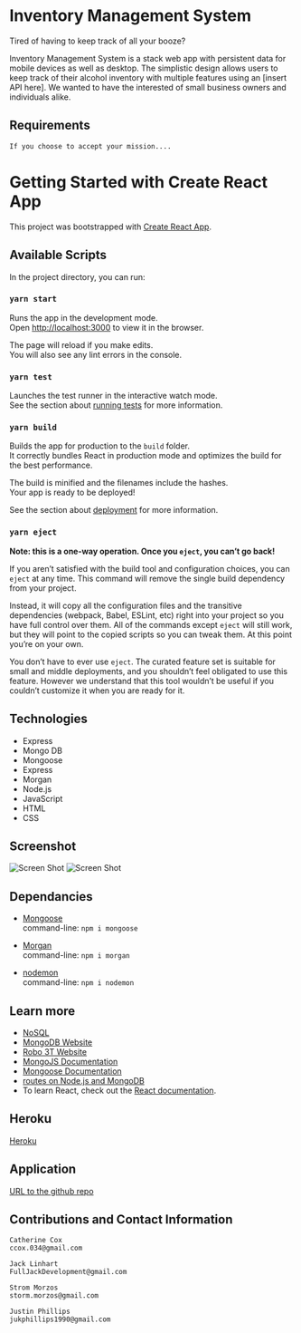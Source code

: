 # Inventory Management System

Tired of having to keep track of all your booze?

Inventory Management System is a stack web app with persistent data for mobile devices as well as desktop. The simplistic design allows users to keep track of their alcohol inventory with multiple features using an [insert API here]. We wanted to have the interested of small business owners and individuals alike.

## Requirements

<!-- ----------------------- -->

```
If you choose to accept your mission....

```

# Getting Started with Create React App

This project was bootstrapped with [Create React App](https://github.com/facebook/create-react-app).

## Available Scripts

In the project directory, you can run:

### `yarn start`

Runs the app in the development mode.\
Open [http://localhost:3000](http://localhost:3000) to view it in the browser.

The page will reload if you make edits.\
You will also see any lint errors in the console.

### `yarn test`

Launches the test runner in the interactive watch mode.\
See the section about [running tests](https://facebook.github.io/create-react-app/docs/running-tests) for more information.

### `yarn build`

Builds the app for production to the `build` folder.\
It correctly bundles React in production mode and optimizes the build for the best performance.

The build is minified and the filenames include the hashes.\
Your app is ready to be deployed!

See the section about [deployment](https://facebook.github.io/create-react-app/docs/deployment) for more information.

### `yarn eject`

**Note: this is a one-way operation. Once you `eject`, you can’t go back!**

If you aren’t satisfied with the build tool and configuration choices, you can `eject` at any time. This command will remove the single build dependency from your project.

Instead, it will copy all the configuration files and the transitive dependencies (webpack, Babel, ESLint, etc) right into your project so you have full control over them. All of the commands except `eject` will still work, but they will point to the copied scripts so you can tweak them. At this point you’re on your own.

You don’t have to ever use `eject`. The curated feature set is suitable for small and middle deployments, and you shouldn’t feel obligated to use this feature. However we understand that this tool wouldn’t be useful if you couldn’t customize it when you are ready for it.

## Technologies

<!-- ----------------------- -->

- Express
- Mongo DB
- Mongoose
- Express
- Morgan
- Node.js
- JavaScript
- HTML
- CSS

## Screenshot

<!-- ----------------------- -->

![Screen Shot](./assets/#.png)
![Screen Shot](./assets/#.png)

## Dependancies

<!-- ----------------------- -->

- [Mongoose](https://www.npmjs.com/package/mongoose)<br />
  command-line: `npm i mongoose`<br />

- [Morgan](https://www.npmjs.com/package/morgan)<br />
  command-line: `npm i morgan`<br />

- [nodemon](https://www.npmjs.com/package/nodemon)<br />
  command-line: `npm i nodemon`<br />

## Learn more

- [NoSQL](https://en.wikipedia.org/wiki/NoSQL)
- [MongoDB Website](https://www.mongodb.com/)
- [Robo 3T Website](https://robomongo.org/download)
- [MongoJS Documentation](https://www.npmjs.com/package/mongojs)
- [Mongoose Documentation](http://mongoosejs.com/docs/guide.html)
- [routes on Node.js and MongoDB](https://www.geeksforgeeks.org/restfull-routes-on-node-js-and-mongodb/)
- To learn React, check out the [React documentation](https://reactjs.org/).

## Heroku

<!-- ----------------------- -->

[Heroku](https://something.herokuapp.com)

## Application

<!-- ----------------------- -->

[URL to the github repo](https://github.com/iatenine/inventory-management-system)

## Contributions and Contact Information

<!-- ----------------------- -->

```
Catherine Cox
ccox.034@gmail.com

Jack Linhart
FullJackDevelopment@gmail.com

Strom Morzos
storm.morzos@gmail.com

Justin Phillips
jukphillips1990@gmail.com

```
